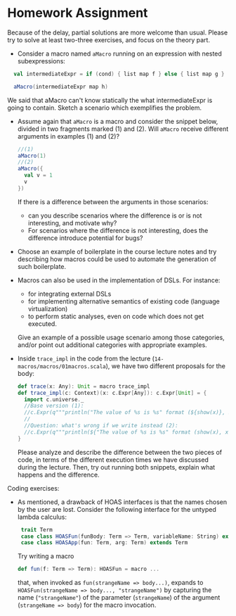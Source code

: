 Homework Assignment
===================
Because of the delay, partial solutions are more welcome than usual.
Please try to solve at least two-three exercises, and focus on the theory part.

- Consider a macro named `aMacro` running on an expression with nested subexpressions:

```scala
  val intermediateExpr = if (cond) { list map f } else { list map g }

  aMacro(intermediateExpr map h)
```

We said that aMacro can't know statically the what intermediateExpr is going to contain.
Sketch a scenario which exemplifies the problem.

- Assume again that `aMacro` is a macro and consider the snippet below, divided in two fragments marked (1) and (2). Will `aMacro` receive different arguments in examples (1) and (2)?

  ```scala
  //(1)
  aMacro(1)
  //(2)
  aMacro({
    val v = 1
	v
  })
  ```

  If there is a difference between the arguments in those scenarios:
  - can you describe scenarios where the difference is or is not interesting, and motivate why?
  - For scenarios where the difference is not interesting, does the difference introduce potential for bugs?

- Choose an example of boilerplate in the course lecture notes and try
  describing how macros could be used to automate the generation of such
  boilerplate.

- Macros can also be used in the implementation of DSLs. For instance:
  - for integrating external DSLs
  - for implementing alternative semantics of existing code (language virtualization)
  - to perform static analyses, even on code which does not get executed.

  Give an example of a possible usage scenario among those categories, and/or point out additional categories with appropriate examples.

- Inside `trace_impl` in the code from the lecture (`14-macros/macros/01macros.scala`), we have two different proposals for the body:

  ```scala
  def trace(x: Any): Unit = macro trace_impl
  def trace_impl(c: Context)(x: c.Expr[Any]): c.Expr[Unit] = {
    import c.universe._
    //Base version (1):
    //c.Expr(q"""println("The value of %s is %s" format (${show(x)}, $x))""")
	//
    //Question: what's wrong if we write instead (2):
    //c.Expr(q"""println(${"The value of %s is %s" format (show(x), x)})""")
  }
  ```

  Please analyze and describe the difference between the two pieces of code, in
terms of the different execution times we have discussed during the lecture.
Then, try out running both snippets, explain what happens and the difference.

Coding exercises:

- As mentioned, a drawback of HOAS interfaces is that the names chosen by the
  user are lost. Consider the following interface for the untyped lambda calculus:

  ```scala
   trait Term
   case class HOASFun(funBody: Term => Term, variableName: String) extends Term
   case class HOASApp(fun: Term, arg: Term) extends Term
  ```

  Try writing a macro

  ```scala
  def fun(f: Term => Term): HOASFun = macro ...
  ```

  that, when invoked as `fun(strangeName => body...)`, expands to
`HOASFun(strangeName => body..., "strangeName")` by capturing the name (`"strangeName"`) of the parameter (`strangeName`) of the argument (`strangeName => body`) for the macro invocation.
